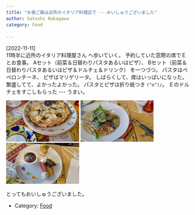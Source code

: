 ```yaml
---
title: "お昼ご飯は近所のイタリア料理店で ---おいしゅうございました"
author: Satoshi Nakagawa
category: Food

---
```


[2022-11-11]  
 11時半に近所のイタリア料理屋さん
へ歩いていく。
予約していた窓際の席でＥとお食事。
Aセット（前菜＆日替わりパスタあるいはピザ）、
Bセット（前菜＆日替わりパスタあるいはピザ＆ドルチェ＆ドリンク）
を一つづつ。
パスタはペペロンチーネ、
ピザはマリゲリータ。
しばらくして、席はいっぱいになった。
繁盛してて、よかったよかった。
パスタとピザは折り紙つき `(^o^)/`。
Ｅのドルチェをすこしもらった ---
うまい。

<a href=/pict/2022-11-11-pizza.jpg><img src="/pict/2022-11-11-pizza.jpg" alt="" width="200"/></a>
<a href=/pict/2022-11-11-pasta.jpg><img src="/pict/2022-11-11-pasta.jpg" alt="" width="200"/></a>
<a href=/pict/2022-11-11-sweets.jpg><img src="/pict/2022-11-11-sweets.jpg" alt="" width="200"/></a>

 とってもおいしゅうございました。

- Category: [Food](categories.html#Food)


